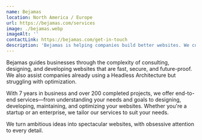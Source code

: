 ```yaml
---
name: Bejamas
location: North America / Europe
url: https://bejamas.com/services
image: ./bejamas.webp
imageAlt: ''
contactLink: https://bejamas.com/get-in-touch
description: 'Bejamas is helping companies build better websites. We combine modern technology with exceptional design to create websites that drive real business impact. We work with companies of all sizes, from startups to enterprise players. Our goal is to guide businesses through the complex process of migration or optimization of their websites. Trusted by leading brands: Alpro (Danone), Costa Coffee, Transcend, Mambu, SumUp, Backlinko, Veezu.'
---
```


Bejamas guides businesses through the complexity of consulting, designing, and developing websites that are fast, secure, and future-proof. We also assist companies already using a Headless Architecture but struggling with optimization.

With 7 years in business and over 200 completed projects, we offer end-to-end services—from understanding your needs and goals to designing, developing, maintaining, and optimizing your websites. Whether you're a startup or an enterprise, we tailor our services to suit your needs.

We turn ambitious ideas into spectacular websites, with obsessive attention to every detail.
